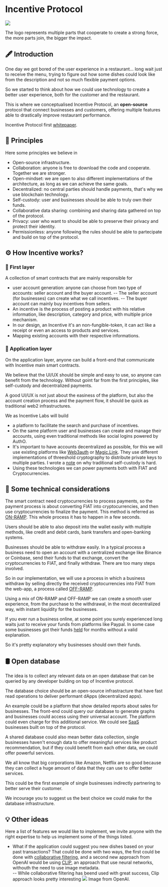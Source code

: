 # Incentive Protocol 
![](https://i.imgur.com/UaNSxKi.png) 

The logo represents multiple parts that cooperate to create a strong force, the more parts join, the bigger the impact. 


## 🖋️ Introduction 
One day we got bored of the user experience in a restaurant... long wait just to receive the menu, trying to figure out how some dishes could look like from the description and not so much flexible payment options. 

So we started to think about how we could use technology to create a better user experience, both for the customer and the restaurant. 

This is where we conceptualised Incentive Protocol, an **open-source** protocol that connect businesses and customers, offering multiple features able to drastically  improve restaurant performance. 

Incentive Protocol first [whitepaper](https://docs.google.com/document/d/1koxsNgYxQWTPLAFO-CNTEHkeTCfIwqkRtGIJcuud8BQ/edit?usp=sharing). 

## 📜 Principles
Here some principles we believe in
- Open-source infrastructure. 
- Collaboration: anyone is free to download the code and cooperate. Together we are stronger. 
- Open-mindset: we are open to also different implementations of the architecture, as long as we can achieve the same goals. 
- Decentralized: no central parties should handle payments, that's why we use blockchain technology. 
- Self-custody: user and businesses should be able to truly own their funds. 
- Collaborative data sharing: combining and sharing data gathered on top of the protocol. 
- Privacy: user who want to should be able to preserve their privacy and protect their identity. 
- Permissionless: anyone following the rules should be able to partecipate and build on top of the protocol. 

## ⚙️ How Incentive works? 
### 🔗 First layer 
A collection of smart contracts that are mainly responsible for
- user account generation: anyone can choose from two type of accounts: seller account and the buyer account. 
-- The seller account (for businesses) can create what we call incentives. 
-- The buyer account can mainly buy incentives from sellers. 
- An incentive is the process of posting a product with his relative information, like description, category and price, with multiple price mechanism. 
- In our design, an Incentive it's an non-fungible-token, it can act like a receipt or even an access to products and services.
- Mapping existing accounts with their respective informations. 

### 📱 Application layer 
On the application layer, anyone can build a front-end that communicate with Incentive main smart contracts.

We believe that the UI/UX should be simple and easy to use, so anyone can benefit from the technology. Without goint far from the first principles, like self-custody and decentralized payments. 

A good UI/UX is not just about the easiness of the platform, but also the account creation process and the payment flow, it should be quick as traditional web2 infrastructures. 

We as Incentive Labs will build 
- a platform to facilitate the search and purchase of incentives. 
- On the same platform user and businesses can create and manage their accounts, using even traditional methods like social logins powered by AuthO. 
- It's important to have accounts decentralized as possible, for this we will use existing platforms like [Web3auth](https://web3auth.io/) or [Magic.Link](https://magic.link/). They use different implementations of threeshold cryptography to distribute private keys to multiple parties. I wrote a [note](https://arc.net/p/F217C635-6ABF-4410-80CE-02A3D4AB61B1) on why traditional self-custody is hard.
- Using these technologies we can power payments both with FIAT and Cryptocurrencies. 

## 🤔 Some technical considerations

The smart contract need cryptocurrencies to process payments, so the payment process is about converting FIAT into cryptocurrencies, and then use cryptocurrencies to finalize the payment. This method is referred as [ON-RAMP](https://coinmarketcap.com/alexandria/glossary/fiat-on-ramp). This whole process it has to happen in a few seconds. 

Users should be able to also deposit into the wallet easily with multiple methods, like credit and debit cards, bank transfers and open-banking systems. 

Businesses should be able to withdraw easily. In a typical process a business need to open an account with a centralized exchange like Binance or Coinbase, send their funds to that exchange, convert the cryptocurrencies to FIAT, and finally withdraw. There are too many steps involved. 

So in our implementation, we will use a process in which a business withdraw by selling directly the received cryptocurrencies into FIAT from the web-app, a process called [OFF-RAMP](https://www.hydrogenplatform.com/blog/what-does-crypto-on-ramp-and-off-ramp-mean#:~:text=Off%2Dramping%20refers%20to%20the,service%20directly%20with%20your%20crypto.). 

Using a mix of ON-RAMP and OFF-RAMP we can create a smooth user experience, from the purchase to the withdrawal, in the most decentralized way, with instant liquidity for the businesses. 

If you ever run a business online, at some point you surely experienced long waits just to receive your funds from platforms like Paypal. In some case some businesses got their funds [held](https://www.dailydot.com/debug/paypal-withholding-funds-small-business/) for months without a valid explanation. 

So it's pretty explanatory why businesses should own their funds. 

## 🛢️ Open database
The idea is to collect any relevant data on an open database that can be queried by any developer bulding on top of Incentive protocol. 

The database choice should be an open-source infrastracture that have fast read operations to deliver performant dApps (decentralized apps). 

An example could be a platform that show detailed reports about sales for businesses. The front-end could query our database to generate graphs and businesses could access using their universal account. The platform could even charge for this additional service. We could see [SaaS](https://digitalguardian.com/blog/what-saas-company) businesses built on top of the protocol. 

A shared database could also mean better data collection, single businesses haven't enough data to offer meaningful services like product recommendation, but if they could benefit from each other data, we could offer powerful services. 

We all know that big corporations like Amazon, Netflix are so good because they can collect a huge amount of data that they can use to offer better services. 

This could be the first example of single businesses indirectly partnering to better serve their customer. 

We incourage you to suggest us the best choice we could make for the database infrastructure. 

## 💡 Other ideas 
Here a list of features we would like to implement, we invite anyone with the right expertise to help us implement some of the things listed. 

- What if the application could suggest you new dishes based on your past transactions? That could be done with two ways, the first could be done with [collaborative filtering](https://developers.google.com/machine-learning/recommendation/collaborative/basics), and a second new approach from OpenAI would be using [CLIP](https://openai.com/blog/clip/), an approach that use neural networks, withouth the need to use image metadata.  
-- While collaborative filtering has beend used with great success, Clip approach looks pretty interesting
![](https://i.imgur.com/F4jmALA.jpg) Image from OpenAI.


